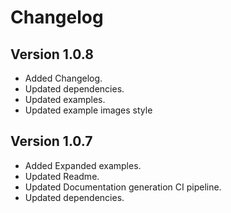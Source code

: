 # Changelog

## Version 1.0.8

* Added Changelog.
* Updated dependencies.
* Updated examples.
* Updated example images style

## Version 1.0.7

* Added Expanded examples.
* Updated Readme.
* Updated Documentation generation CI pipeline.
* Updated dependencies.
